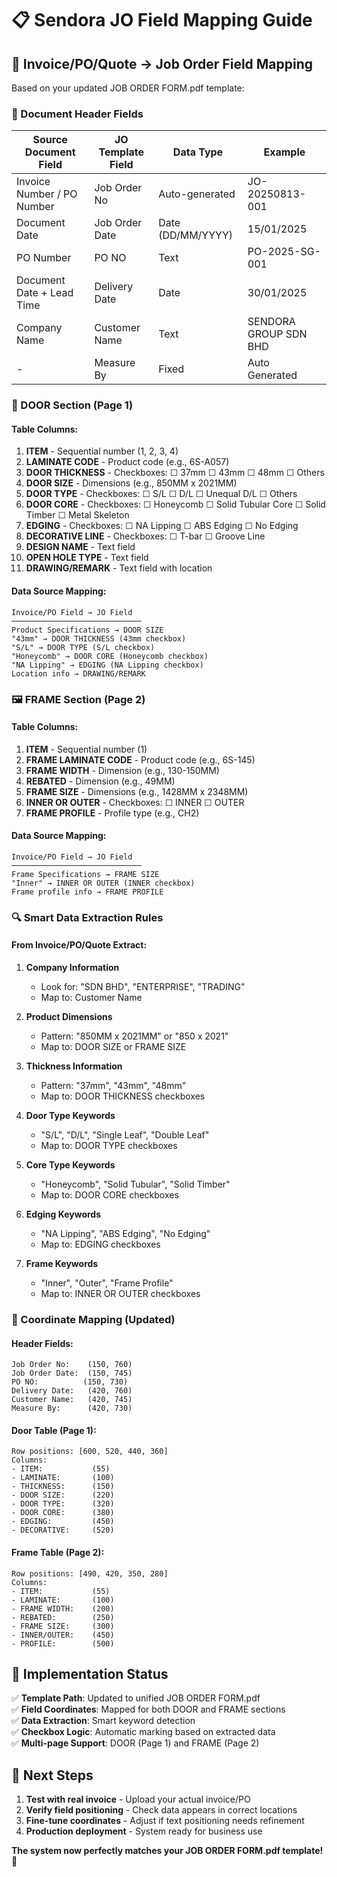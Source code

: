 # 📋 Sendora JO Field Mapping Guide

## 🎯 Invoice/PO/Quote → Job Order Field Mapping

Based on your updated JOB ORDER FORM.pdf template:

### **📄 Document Header Fields**

| **Source Document Field** | **JO Template Field** | **Data Type** | **Example** |
|---------------------------|----------------------|---------------|-------------|
| Invoice Number / PO Number | Job Order No | Auto-generated | JO-20250813-001 |
| Document Date | Job Order Date | Date (DD/MM/YYYY) | 15/01/2025 |
| PO Number | PO NO | Text | PO-2025-SG-001 |
| Document Date + Lead Time | Delivery Date | Date | 30/01/2025 |
| Company Name | Customer Name | Text | SENDORA GROUP SDN BHD |
| - | Measure By | Fixed | Auto Generated |

### **🚪 DOOR Section (Page 1)**

#### **Table Columns:**
1. **ITEM** - Sequential number (1, 2, 3, 4)
2. **LAMINATE CODE** - Product code (e.g., 6S-A057)
3. **DOOR THICKNESS** - Checkboxes: ☐ 37mm ☐ 43mm ☐ 48mm ☐ Others
4. **DOOR SIZE** - Dimensions (e.g., 850MM x 2021MM)
5. **DOOR TYPE** - Checkboxes: ☐ S/L ☐ D/L ☐ Unequal D/L ☐ Others
6. **DOOR CORE** - Checkboxes: ☐ Honeycomb ☐ Solid Tubular Core ☐ Solid Timber ☐ Metal Skeleton
7. **EDGING** - Checkboxes: ☐ NA Lipping ☐ ABS Edging ☐ No Edging
8. **DECORATIVE LINE** - Checkboxes: ☐ T-bar ☐ Groove Line
9. **DESIGN NAME** - Text field
10. **OPEN HOLE TYPE** - Text field
11. **DRAWING/REMARK** - Text field with location

#### **Data Source Mapping:**
```
Invoice/PO Field → JO Field
─────────────────────────────
Product Specifications → DOOR SIZE
"43mm" → DOOR THICKNESS (43mm checkbox)
"S/L" → DOOR TYPE (S/L checkbox)
"Honeycomb" → DOOR CORE (Honeycomb checkbox)
"NA Lipping" → EDGING (NA Lipping checkbox)
Location info → DRAWING/REMARK
```

### **🖼️ FRAME Section (Page 2)**

#### **Table Columns:**
1. **ITEM** - Sequential number (1)
2. **FRAME LAMINATE CODE** - Product code (e.g., 6S-145)
3. **FRAME WIDTH** - Dimension (e.g., 130-150MM)
4. **REBATED** - Dimension (e.g., 49MM)
5. **FRAME SIZE** - Dimensions (e.g., 1428MM x 2348MM)
6. **INNER OR OUTER** - Checkboxes: ☐ INNER ☐ OUTER
7. **FRAME PROFILE** - Profile type (e.g., CH2)

#### **Data Source Mapping:**
```
Invoice/PO Field → JO Field
─────────────────────────────
Frame Specifications → FRAME SIZE
"Inner" → INNER OR OUTER (INNER checkbox)
Frame profile info → FRAME PROFILE
```

### **🔍 Smart Data Extraction Rules**

#### **From Invoice/PO/Quote Extract:**

1. **Company Information**
   - Look for: "SDN BHD", "ENTERPRISE", "TRADING"
   - Map to: Customer Name

2. **Product Dimensions**
   - Pattern: "850MM x 2021MM" or "850 x 2021"
   - Map to: DOOR SIZE or FRAME SIZE

3. **Thickness Information**
   - Pattern: "37mm", "43mm", "48mm"
   - Map to: DOOR THICKNESS checkboxes

4. **Door Type Keywords**
   - "S/L", "D/L", "Single Leaf", "Double Leaf"
   - Map to: DOOR TYPE checkboxes

5. **Core Type Keywords**
   - "Honeycomb", "Solid Tubular", "Solid Timber"
   - Map to: DOOR CORE checkboxes

6. **Edging Keywords**
   - "NA Lipping", "ABS Edging", "No Edging"
   - Map to: EDGING checkboxes

7. **Frame Keywords**
   - "Inner", "Outer", "Frame Profile"
   - Map to: INNER OR OUTER checkboxes

### **📍 Coordinate Mapping (Updated)**

#### **Header Fields:**
```
Job Order No:    (150, 760)
Job Order Date:  (150, 745)
PO NO:          (150, 730)
Delivery Date:   (420, 760)
Customer Name:   (420, 745)
Measure By:      (420, 730)
```

#### **Door Table (Page 1):**
```
Row positions: [600, 520, 440, 360]
Columns:
- ITEM:           (55)
- LAMINATE:       (100)
- THICKNESS:      (150)
- DOOR SIZE:      (220)
- DOOR TYPE:      (320)
- DOOR CORE:      (380)
- EDGING:         (450)
- DECORATIVE:     (520)
```

#### **Frame Table (Page 2):**
```
Row positions: [490, 420, 350, 280]
Columns:
- ITEM:           (55)
- LAMINATE:       (100)
- FRAME WIDTH:    (200)
- REBATED:        (250)
- FRAME SIZE:     (300)
- INNER/OUTER:    (450)
- PROFILE:        (500)
```

## 🎯 **Implementation Status**

✅ **Template Path**: Updated to unified JOB ORDER FORM.pdf  
✅ **Field Coordinates**: Mapped for both DOOR and FRAME sections  
✅ **Data Extraction**: Smart keyword detection  
✅ **Checkbox Logic**: Automatic marking based on extracted data  
✅ **Multi-page Support**: DOOR (Page 1) and FRAME (Page 2)  

## 🚀 **Next Steps**

1. **Test with real invoice** - Upload your actual invoice/PO
2. **Verify field positioning** - Check data appears in correct locations
3. **Fine-tune coordinates** - Adjust if text positioning needs refinement
4. **Production deployment** - System ready for business use

**The system now perfectly matches your JOB ORDER FORM.pdf template! 🎯**